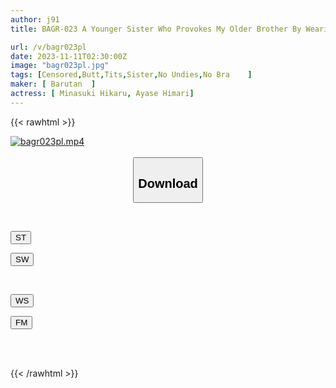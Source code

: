 ```yaml
---
author: j91
title: BAGR-023 A Younger Sister Who Provokes My Older Brother By Wearing No Panties And No Bra Attire.

url: /v/bagr023pl
date: 2023-11-11T02:30:00Z
image: "bagr023pl.jpg"
tags: [Censored,Butt,Tits,Sister,No Undies,No Bra	 ]
maker: [ Barutan  ]
actress: [ Minasuki Hikaru, Ayase Himari]
---
```



{{< rawhtml >}}

<div class="video" data-videoid="2qXLPG4R1jczRK">
    <a href="javascript:;">
        <img src="https://my.j91.asia/v/bagr023pl/bagr023pl.jpg" width="WIDTH" height="HEIGHT" alt="bagr023pl.mp4" loading="lazy">
    </a>
</div>

<script type="text/javascript" src="https://j91.asia/asset/on-demand-st.js"></script>

<br>
  <link rel="stylesheet" href="https://j91.asia/asset/bs5.css">
  
  <center>
  <button class="btn btn-primary" type="button" data-bs-toggle="collapse" data-bs-target=".multi-collapse" aria-expanded="false" aria-controls="multiCollapseExample1 multiCollapseExample2"><h2>Download</h2></button></center>
</p>
<div class="row">
  <div class="col">
    <div class="collapse multi-collapse" id="multiCollapseExample1">
      <div class="card card-body">
	      	      <br>
<div class="buttons">  
<p><a href="https://streamtape.to/v/2qXLPG4R1jczRK" target="_blank"><button class="btn-hover color-3"><i class="fa fa-download"></i> ST</button></a></p>
<p><a href="https://sfastwish.com/ktv9ymrtomsu" target="_blank"><button class="btn-hover color-2"><i class="fa fa-download"></i> SW</button></a></p></div>
    </div>
  </div>
</div>
  <div class="col">
    <div class="collapse multi-collapse" id="multiCollapseExample2">
      <div class="card card-body">
	      <br>
<div class="buttons">
<p><a href="javascript:;" target="_blank"><button class="btn-hover color-9"><i class="fa fa-download"></i> WS</button></a></p>
<p><a href="javascript:;" target="_blank"><button class="btn-hover color-8"><i class="fa fa-download"></i> FM</button></a></p></div>
<br><br>
      </div>
    </div>
  </div>
</div>

{{< /rawhtml >}}
